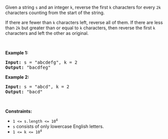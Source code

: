 Given a string `` s `` and an integer `` k ``, reverse the first `` k `` characters for every `` 2k `` characters counting from the start of the string.

If there are fewer than `` k `` characters left, reverse all of them. If there are less than `` 2k `` but greater than or equal to `` k `` characters, then reverse the first `` k `` characters and left the other as original.

&nbsp;

__Example 1:__

<pre><strong>Input:</strong> s = "abcdefg", k = 2
<strong>Output:</strong> "bacdfeg"
</pre>

__Example 2:__

<pre><strong>Input:</strong> s = "abcd", k = 2
<strong>Output:</strong> "bacd"
</pre>

&nbsp;

__Constraints:__

*   <code>1 &lt;= s.length &lt;= 10<sup>4</sup></code>
*   `` s `` consists of only lowercase English letters.
*   <code>1 &lt;= k &lt;= 10<sup>4</sup></code>